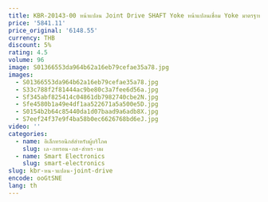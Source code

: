 ```yaml
---
title: KBR-20143-00 หน้าแปลน Joint Drive SHAFT Yoke หน้าแปลนเชื่อม Yoke มาตรฐาน OEM Universal Joint Universal Coupling ยืดหยุ่น 65 มม. KBR
price: '5841.11'
price_original: '6148.55'
currency: THB
discount: 5%
rating: 4.5
volume: 96
image: S01366553da964b62a16eb79cefae35a78.jpg
images:
  - S01366553da964b62a16eb79cefae35a78.jpg
  - S33c788f2f81444ac9be80c3a7fee6d56a.jpg
  - Sf345abf825414c04861db7982740cbe2N.jpg
  - Sfe4580b1a49e4df1aa522671a5a500e5D.jpg
  - S0154b2b64c85440da1d07baad9a6adb8X.jpg
  - S7eef24f37e9f4ba58b0ec6626768bd6eJ.jpg
video: ''
categories:
  - name: อิเล็กทรอนิกส์สำหรับผู้บริโภค
    slug: เล-กทรอน-กส-สำหร-บผ
  - name: Smart Electronics
    slug: smart-electronics
slug: kbr-หน-าแปลน-joint-drive
encode: ooGtSNE
lang: th
---
```

  